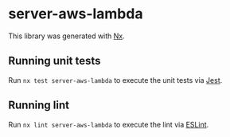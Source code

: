# server-aws-lambda

This library was generated with [Nx](https://nx.dev).

## Running unit tests

Run `nx test server-aws-lambda` to execute the unit tests via [Jest](https://jestjs.io).

## Running lint

Run `nx lint server-aws-lambda` to execute the lint via [ESLint](https://eslint.org/).
